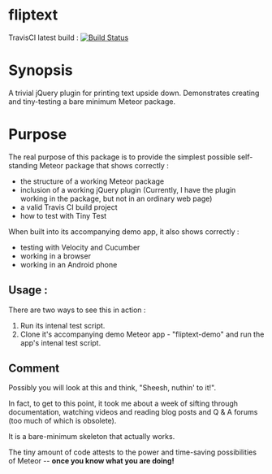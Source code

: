 # fliptext

TravisCI latest build : [![Build Status](https://travis-ci.org/warehouseman/fliptext.svg?branch=master)](https://travis-ci.org/warehouseman/fliptext)

# Synopsis
A trivial jQuery plugin for printing text upside down.
Demonstrates creating and tiny-testing a bare minimum Meteor package.

# Purpose
The real purpose of this package is to provide the simplest possible self-standing Meteor package that shows correctly :

 - the structure of a working Meteor package
 - inclusion of a working jQuery plugin   (Currently, I have the plugin working in the package, but not in an ordinary web page)
 - a valid Travis CI build project
 - how to test with Tiny Test

When built into its accompanying demo app, it also shows correctly :

 - testing with Velocity and Cucumber
 - working in a browser
 - working in an Android phone

## Usage :
There are two ways to see this in action :

  1. Run its intenal test script.
  2. Clone it's accompanying demo Meteor app - "fliptext-demo" and run the app's intenal test script.

## Comment

Possibly you will look at this and think, "Sheesh, nuthin' to it!".

In fact, to get to this point, it took me about a week of sifting through documentation, watching videos and reading blog posts and Q & A forums (too much of which is obsolete).

It is a bare-minimum skeleton that actually works.

The tiny amount of code attests to the power and time-saving possibilities of Meteor -- **once you know what you are doing!**


